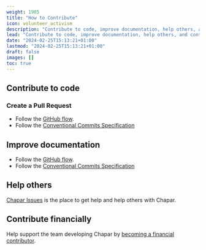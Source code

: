 ```yaml
---
weight: 1905
title: "How to Contribute"
icon: volunteer_activism
description: "Contribute to code, improve documentation, help others, and contribute financially."
lead: "Contribute to code, improve documentation, help others, and contribute financially."
date: "2024-02-25T15:13:21+01:00"
lastmod: "2024-02-25T15:13:21+01:00"
draft: false
images: []
toc: true
---
```


## Contribute to code

### Create a Pull Request

- Follow the [GitHub flow](https://guides.github.com/introduction/flow/).
- Follow the [Conventional Commits Specification](https://www.conventionalcommits.org/en/v1.0.0/)

## Improve documentation

- Follow the [GitHub flow](https://guides.github.com/introduction/flow/).
- Follow the [Conventional Commits Specification](https://www.conventionalcommits.org/en/v1.0.0/)

## Help others

[Chapar Issues](https://github.com/chapar-rest/chapar/issues) is the place to get help and help others with Chapar.

## Contribute financially

Help support the team developing Chapar by [becoming a financial contributor](/docs/contributing/financial-contributions/).
